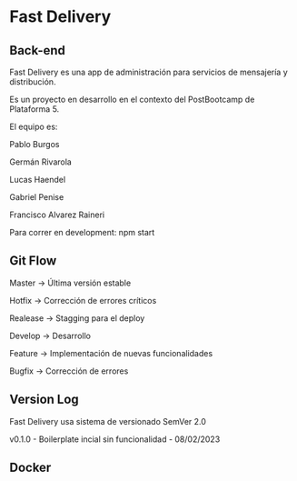 # Fast Delivery

## Back-end


Fast Delivery es una app de administración para servicios de mensajería y distribución.

Es un proyecto en desarrollo en el contexto del PostBootcamp de Plataforma 5.


El equipo es:

Pablo Burgos

Germán Rivarola

Lucas Haendel

Gabriel Penise

Francisco Alvarez Raineri



Para correr en development:
npm start


## Git Flow

Master -> Última versión estable

Hotfix -> Corrección de errores críticos

Realease -> Stagging para el deploy

Develop -> Desarrollo

Feature -> Implementación de nuevas funcionalidades

Bugfix -> Corrección de errores


## Version Log

Fast Delivery usa sistema de versionado SemVer 2.0

v0.1.0 - Boilerplate incial sin funcionalidad - 08/02/2023


## Docker
